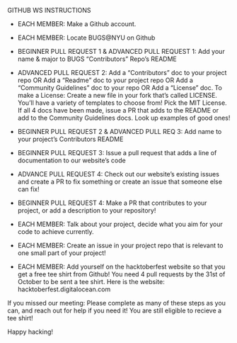 GITHUB WS INSTRUCTIONS

-	EACH MEMBER: Make a Github account.
-	EACH MEMBER: Locate BUGS@NYU on Github

-	BEGINNER PULL REQUEST 1 & ADVANCED PULL REQUEST 1: Add your name & major to BUGS “Contributors” Repo’s README

-	ADVANCED PULL REQUEST 2: Add a “Contributors” doc to your project repo OR Add a “Readme” doc to your project repo OR Add a “Community Guidelines” doc to your repo OR Add a “License” doc. To make a License: Create a new file in your fork that’s called LICENSE. You’ll have a variety of templates to choose from! Pick the MIT License. If all 4 docs have been made, issue a PR that adds to the README or add to the Community Guidelines docs. Look up examples of good ones!
-	BEGINNER PULL REQUEST 2 & ADVANCED PULL REQ 3: Add name to your project’s Contributors README
-	BEGINNER PULL REQUEST 3: Issue a pull request that adds a line of documentation to our website’s code
-	ADVANCE PULL REQUEST 4: Check out our website’s existing issues and create a PR to fix something or create an issue that someone else can fix!
-	BEGINNER PULL REQUEST 4: Make a PR that contributes to your project, or add a description to your repository!

-	EACH MEMBER: Talk about your project, decide what you aim for your code to achieve currently.
-	EACH MEMBER: Create an issue in your project repo that is relevant to one small part of your project!
-	EACH MEMBER: Add yourself on the hacktoberfest website so that you get a free tee shirt from Github! You need 4 pull requests by the 31st of October to be sent a tee shirt. Here is the website: hacktoberfest.digitalocean.com





If you missed our meeting: Please complete as many of these steps as you can, and reach out for help if you need it! You are still eligible to recieve a tee shirt!


Happy hacking!

